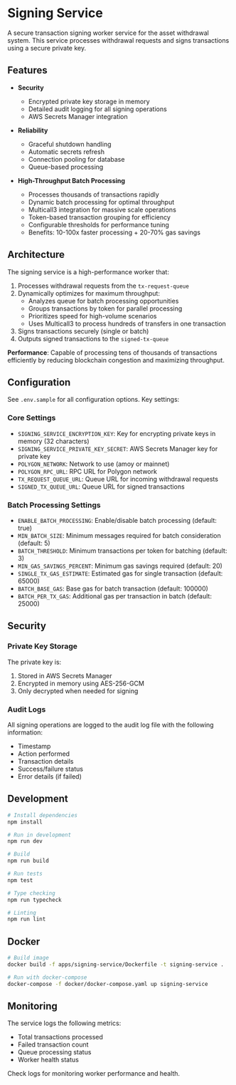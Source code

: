 # Signing Service

A secure transaction signing worker service for the asset withdrawal system. This service processes withdrawal requests and signs transactions using a secure private key.

## Features

- **Security**
  - Encrypted private key storage in memory
  - Detailed audit logging for all signing operations
  - AWS Secrets Manager integration

- **Reliability**
  - Graceful shutdown handling
  - Automatic secrets refresh
  - Connection pooling for database
  - Queue-based processing

- **High-Throughput Batch Processing**
  - Processes thousands of transactions rapidly
  - Dynamic batch processing for optimal throughput
  - Multicall3 integration for massive scale operations
  - Token-based transaction grouping for efficiency
  - Configurable thresholds for performance tuning
  - Benefits: 10-100x faster processing + 20-70% gas savings

## Architecture

The signing service is a high-performance worker that:
1. Processes withdrawal requests from the `tx-request-queue`
2. Dynamically optimizes for maximum throughput:
   - Analyzes queue for batch processing opportunities
   - Groups transactions by token for parallel processing
   - Prioritizes speed for high-volume scenarios
   - Uses Multicall3 to process hundreds of transfers in one transaction
3. Signs transactions securely (single or batch)
4. Outputs signed transactions to the `signed-tx-queue`

**Performance**: Capable of processing tens of thousands of transactions efficiently by reducing blockchain congestion and maximizing throughput.

## Configuration

See `.env.sample` for all configuration options. Key settings:

### Core Settings
- `SIGNING_SERVICE_ENCRYPTION_KEY`: Key for encrypting private keys in memory (32 characters)
- `SIGNING_SERVICE_PRIVATE_KEY_SECRET`: AWS Secrets Manager key for private key
- `POLYGON_NETWORK`: Network to use (amoy or mainnet)
- `POLYGON_RPC_URL`: RPC URL for Polygon network
- `TX_REQUEST_QUEUE_URL`: Queue URL for incoming withdrawal requests
- `SIGNED_TX_QUEUE_URL`: Queue URL for signed transactions

### Batch Processing Settings
- `ENABLE_BATCH_PROCESSING`: Enable/disable batch processing (default: true)
- `MIN_BATCH_SIZE`: Minimum messages required for batch consideration (default: 5)
- `BATCH_THRESHOLD`: Minimum transactions per token for batching (default: 3)
- `MIN_GAS_SAVINGS_PERCENT`: Minimum gas savings required (default: 20)
- `SINGLE_TX_GAS_ESTIMATE`: Estimated gas for single transaction (default: 65000)
- `BATCH_BASE_GAS`: Base gas for batch transaction (default: 100000)
- `BATCH_PER_TX_GAS`: Additional gas per transaction in batch (default: 25000)

## Security

### Private Key Storage

The private key is:
1. Stored in AWS Secrets Manager
2. Encrypted in memory using AES-256-GCM
3. Only decrypted when needed for signing

### Audit Logs

All signing operations are logged to the audit log file with the following information:
- Timestamp
- Action performed
- Transaction details
- Success/failure status
- Error details (if failed)

## Development

```bash
# Install dependencies
npm install

# Run in development
npm run dev

# Build
npm run build

# Run tests
npm test

# Type checking
npm run typecheck

# Linting
npm run lint
```

## Docker

```bash
# Build image
docker build -f apps/signing-service/Dockerfile -t signing-service .

# Run with docker-compose
docker-compose -f docker/docker-compose.yaml up signing-service
```

## Monitoring

The service logs the following metrics:
- Total transactions processed
- Failed transaction count
- Queue processing status
- Worker health status

Check logs for monitoring worker performance and health.